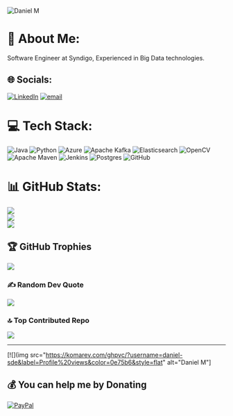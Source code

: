 <p align="left"> <img src="https://komarev.com/ghpvc/?username=daniel-sde&label=Profile%20views&color=0e75b6&style=flat" alt="Daniel M" /> </p>

# 💫 About Me:
Software Engineer at Syndigo, Experienced in Big Data technologies.


## 🌐 Socials:
[![LinkedIn](https://img.shields.io/badge/LinkedIn-%230077B5.svg?logo=linkedin&logoColor=white)](https://linkedin.com/in/daniel-m-20a096219) [![email](https://img.shields.io/badge/Email-D14836?logo=gmail&logoColor=white)](mailto:mdany2k@gmail.com) 

# 💻 Tech Stack:
![Java](https://img.shields.io/badge/java-%23ED8B00.svg?style=for-the-badge&logo=openjdk&logoColor=white) ![Python](https://img.shields.io/badge/python-3670A0?style=for-the-badge&logo=python&logoColor=ffdd54) ![Azure](https://img.shields.io/badge/azure-%230072C6.svg?style=for-the-badge&logo=microsoftazure&logoColor=white) ![Apache Kafka](https://img.shields.io/badge/Apache%20Kafka-000?style=for-the-badge&logo=apachekafka) ![Elasticsearch](https://img.shields.io/badge/elasticsearch-%230377CC.svg?style=for-the-badge&logo=elasticsearch&logoColor=white) ![OpenCV](https://img.shields.io/badge/opencv-%23white.svg?style=for-the-badge&logo=opencv&logoColor=white) ![Apache Maven](https://img.shields.io/badge/Apache%20Maven-C71A36?style=for-the-badge&logo=Apache%20Maven&logoColor=white) ![Jenkins](https://img.shields.io/badge/jenkins-%232C5263.svg?style=for-the-badge&logo=jenkins&logoColor=white) ![Postgres](https://img.shields.io/badge/postgres-%23316192.svg?style=for-the-badge&logo=postgresql&logoColor=white) ![GitHub](https://img.shields.io/badge/github-%23121011.svg?style=for-the-badge&logo=github&logoColor=white)
# 📊 GitHub Stats:
![](https://github-readme-stats.vercel.app/api?username=daniel-sde&theme=radical&hide_border=false&include_all_commits=true&count_private=true)<br/>
![](https://nirzak-streak-stats.vercel.app/?user=daniel-sde&theme=radical&hide_border=false)<br/>
![](https://github-readme-stats.vercel.app/api/top-langs/?username=daniel-sde&theme=radical&hide_border=false&include_all_commits=true&count_private=true&layout=compact)

## 🏆 GitHub Trophies
![](https://github-profile-trophy.vercel.app/?username=daniel-sde&theme=radical&no-frame=true&no-bg=false&margin-w=4)

### ✍️ Random Dev Quote
![](https://quotes-github-readme.vercel.app/api?type=vetical&theme=gruvbox)

### 🔝 Top Contributed Repo
![](https://github-contributor-stats.vercel.app/api?username=daniel-sde&limit=5&theme=radical&combine_all_yearly_contributions=true)

---
[![](img src="https://komarev.com/ghpvc/?username=daniel-sde&label=Profile%20views&color=0e75b6&style=flat" alt="Daniel M"]

  ## 💰 You can help me by Donating
  [![PayPal](https://img.shields.io/badge/PayPal-00457C?style=for-the-badge&logo=paypal&logoColor=white)](https://paypal.me/mdany2k@gmail.com) 

  
<!-- Proudly created with GPRM ( https://gprm.itsvg.in ) -->
